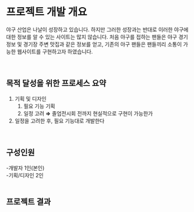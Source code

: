 # 프로젝트 개발 개요
야구 산업은 나날이 성장하고 있습니다. 하지만 그러한 성장과는 반대로 이러한 야구에 대한 정보를 알 수 있는 사이트는 많지 않습니다.
처음 야구를 접하는 팬들은 야구 경기 정보 및 경기장 주변 맛집과 같은 정보를 얻고, 기존의 야구 팬들은 팬들끼리 소통이 가능한 웹사이트를 구현하고자 하였습니다.

<br/>

## 목적 달성을 위한 프로세스 요약
1. 기획 및 디자인
    1. 필요 기능 기획
    2. 일정 고려 **⇒** 졸업전시회 전까지 현실적으로 구현이 가능한가
2. 일정을 고려한 후, 필요 기능대로 개발한다
<br/>

## 구성인원
-개발자 1인(본인)  
-기획/디자인 2인  
<br/>

## 프로젝트 결과

